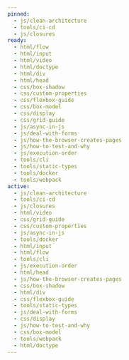 ```yaml
---
pinned:
  - js/clean-architecture
  - tools/ci-cd
  - js/closures
ready:
  - html/flow
  - html/input
  - html/video
  - html/doctype
  - html/div
  - html/head
  - css/box-shadow
  - css/custom-properties
  - css/flexbox-guide
  - css/box-model
  - css/display
  - css/grid-guide
  - js/async-in-js
  - js/deal-with-forms
  - js/how-the-browser-creates-pages
  - js/how-to-test-and-why
  - js/execution-order
  - tools/cli
  - tools/static-types
  - tools/docker
  - tools/webpack
active:
  - js/clean-architecture
  - tools/ci-cd
  - js/closures
  - html/video
  - css/grid-guide
  - css/custom-properties
  - js/async-in-js
  - tools/docker
  - html/input
  - html/flow
  - tools/cli
  - js/execution-order
  - html/head
  - js/how-the-browser-creates-pages
  - css/box-shadow
  - html/div
  - css/flexbox-guide
  - tools/static-types
  - js/deal-with-forms
  - css/display
  - js/how-to-test-and-why
  - css/box-model
  - tools/webpack
  - html/doctype
---
```



